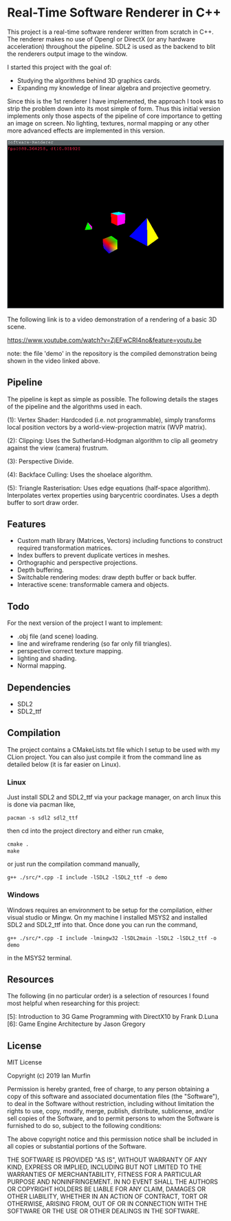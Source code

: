 # Real-Time Software Renderer in C++

This project is a real-time software renderer written from scratch in C++. The 
renderer makes no use of Opengl or DirectX (or any hardware acceleration) 
throughout the pipeline. SDL2 is used as the backend to blit the renderers 
output image to the window.

I started this project with the goal of:

- Studying the algorithms behind 3D graphics cards.
- Expanding my knowledge of linear algebra and projective geometry.

Since this is the 1st renderer I have implemented, the approach I took was to 
strip the problem down into its most simple of form. Thus this initial version 
implements only those aspects of the pipeline of core importance to getting an 
image on screen. No lighting, textures, normal mapping or any other more 
advanced effects are implemented in this version.

![scene capture](img/capture.png)

The following link is to a video demonstration of a rendering of a basic 3D 
scene.

https://www.youtube.com/watch?v=ZjEFwCRI4no&feature=youtu.be

note: the file 'demo' in the repository is the compiled demonstration being 
shown in the video linked above.

## Pipeline

The pipeline is kept as simple as possible. The following details the stages of
the pipeline and the algorithms used in each.

(1): Vertex Shader: Hardcoded (i.e. not programmable), simply transforms local 
  position vectors by a world-view-projection matrix (WVP matrix).

(2): Clipping: Uses the Sutherland-Hodgman algorithm to clip all geometry 
  against the view (camera) frustrum.

(3): Perspective Divide.

(4): Backface Culling: Uses the shoelace algorithm.

(5): Triangle Rasterisation: Uses edge equations (half-space algorithm). 
  Interpolates vertex properties using barycentric coordinates. Uses a depth
  buffer to sort draw order.

## Features

- Custom math library (Matrices, Vectors) including functions to construct 
  required transformation matrices.
- Index buffers to prevent duplicate vertices in meshes.
- Orthographic and perspective projections.
- Depth buffering.
- Switchable rendering modes: draw depth buffer or back buffer.
- Interactive scene: transformable camera and objects.

## Todo

For the next version of the project I want to implement:

- .obj file (and scene) loading.
- line and wireframe rendering (so far only fill triangles).
- perspective correct texture mapping.
- lighting and shading.
- Normal mapping.

## Dependencies

- SDL2
- SDL2_ttf

## Compilation

The project contains a CMakeLists.txt file which I setup to be used with my CLion project.
You can also just compile it from the command line as detailed below (it is far easier on Linux).

### Linux

Just install SDL2 and SDL2_ttf via your package manager, on arch linux this is done 
via pacman like,

```shell
pacman -s sdl2 sdl2_ttf
```

then cd into the project directory and either run cmake,

```shell
cmake .
make
```

or just run the compilation command manually,

```shell
g++ ./src/*.cpp -I include -lSDL2 -lSDL2_ttf -o demo
```

### Windows

Windows requires an environment to be setup for the compilation, either visual studio 
or Mingw. On my machine I installed MSYS2 and installed SDL2 and SDL2_ttf into that. Once
done you can run the command,

```shell
g++ ./src/*.cpp -I include -lmingw32 -lSDL2main -lSDL2 -lSDL2_ttf -o demo
```

in the MSYS2 terminal.

## Resources

The following (in no particular order) is a selection of resources I found most 
helpful when researching for this project:

[1]: http://www.cs.bath.ac.uk/~pjw/NOTES/75-ACG/ch6-projective.pdf
[2]: https://www.uni-obuda.hu/journal/Mileff_Nehez_Dudra_63.pdf
[3]: http://citeseerx.ist.psu.edu/viewdoc/download?doi=10.1.1.162.1859&rep=rep1&type=pdf
[4]: http://www.cs.gettysburg.edu/~ilinkin/courses/Fall-2014/cs373/handouts/papers/sh-rpc-74.pdf
[5]: Introduction to 3G Game Programming with DirectX10 by Frank D.Luna
[6]: Game Engine Architecture by Jason Gregory

## License

MIT License

Copyright (c) 2019 Ian Murfin

Permission is hereby granted, free of charge, to any person obtaining a copy
of this software and associated documentation files (the "Software"), to deal
in the Software without restriction, including without limitation the rights
to use, copy, modify, merge, publish, distribute, sublicense, and/or sell
copies of the Software, and to permit persons to whom the Software is
furnished to do so, subject to the following conditions:

The above copyright notice and this permission notice shall be included in all
copies or substantial portions of the Software.

THE SOFTWARE IS PROVIDED "AS IS", WITHOUT WARRANTY OF ANY KIND, EXPRESS OR
IMPLIED, INCLUDING BUT NOT LIMITED TO THE WARRANTIES OF MERCHANTABILITY,
FITNESS FOR A PARTICULAR PURPOSE AND NONINFRINGEMENT. IN NO EVENT SHALL THE
AUTHORS OR COPYRIGHT HOLDERS BE LIABLE FOR ANY CLAIM, DAMAGES OR OTHER
LIABILITY, WHETHER IN AN ACTION OF CONTRACT, TORT OR OTHERWISE, ARISING FROM,
OUT OF OR IN CONNECTION WITH THE SOFTWARE OR THE USE OR OTHER DEALINGS IN THE
SOFTWARE.
